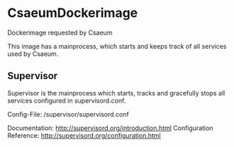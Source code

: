 # CsaeumDockerimage
Dockerimage requested by Csaeum

This image has a mainprocess, which starts and keeps track of all services used by Csaeum.

## Supervisor
Supervisor is the mainprocess which starts, tracks and gracefully stops all services configured in supervisord.conf.

Config-File: <MOUNTDIR>/supervisor/supervisord.conf

Documentation: http://supervisord.org/introduction.html
Configuration Reference: http://supervisord.org/configuration.html